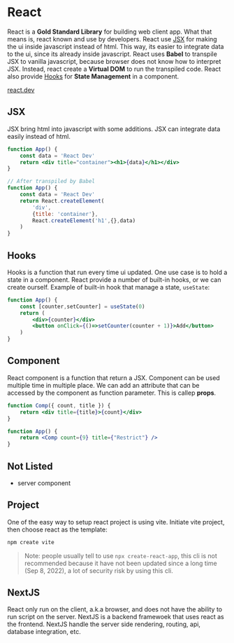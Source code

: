 # React

React is a **Gold Standard Library** for building web client app. What that means is, react known and use by developers. React use [JSX](#jsx) for making the ui inside javascript instead of html. This way, its easier to integrate data to the ui, since its already inside javascript. React uses **Babel** to transpile JSX to vanilla javascript, because browser does not know how to interpret JSX. Instead, react create a **Virtual DOM** to run the transpiled code. React also provide [Hooks](#hooks) for **State Management** in a component.

[react.dev](https://react.dev/)

## JSX

JSX bring html into javascript with some additions. JSX can integrate data easily instead of html.

```jsx
function App() {
	const data = 'React Dev'
	return <div title="container"><h1>{data}</h1></div>
}

// After transpiled by Babel
function App() {
	const data = 'React Dev'
	return React.createElement(
		'div',
		{title: 'container'},
		React.createElement('h1',{},data)
	)
}
```

## Hooks

Hooks is a function that run every time ui updated. One use case is to hold a state in a component. React provide a number of built-in hooks, or we can create ourself. Example of built-in hook that manage a state, `useState`:

```jsx
function App() {
	const [counter,setCounter] = useState(0)
	return (
		<div>{counter}</div>
		<button onClick={()=>setCounter(counter + 1)}>Add</button>
	)
}
```

## Component

React component is a function that return a JSX. Component can be used multiple time in multiple place. We can add an attribute that can be accessed by the component as function parameter. This is callep **props**.

```jsx
function Comp({ count, title }) {
	return <div title={title}>{count}</div>
}

function App() {
	return <Comp count={9} title={"Restrict"} />
}
```

## Not Listed

- server component

## Project

One of the easy way to setup react project is using vite. Initiate vite project, then choose react as the template:
```bash
npm create vite
```

> Note: people usually tell to use `npx create-react-app`, this cli is not recommended because it have not been updated since a long time (Sep 8, 2022), a lot of security risk by using this cli.

## NextJS

React only run on the client, a.k.a browser, and does not have the ability to run script on the server. NextJS is a backend framewoek that uses react as the frontend. NextJS handle the server side rendering, routing, api, database integration, etc.